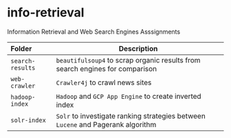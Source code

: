 # info-retrieval

Information Retrieval and Web Search Engines Asssignments

| **Folder**         | Description                  | 
| :----------------- |------------------------------|
| `search-results`   | `beautifulsoup4` to scrap organic results from search engines for comparison |
| `web-crawler`      | `Crawler4j` to crawl news sites |
| `hadoop-index`     | `Hadoop` and `GCP App Engine` to create inverted index |
| `solr-index`       | `Solr` to investigate ranking strategies between `Lucene` and Pagerank algorithm |